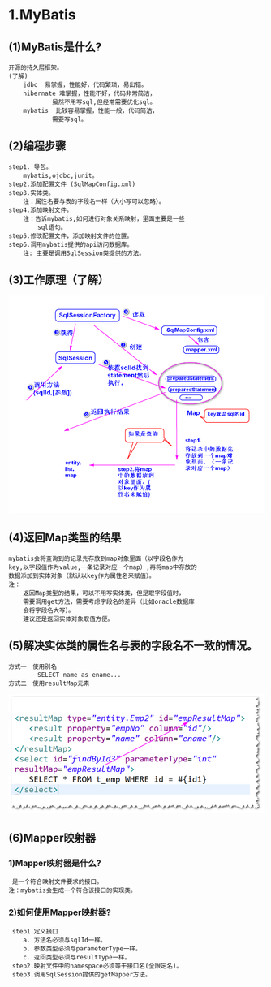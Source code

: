 # 1.MyBatis
## (1)MyBatis是什么?
	开源的持久层框架。
	(了解)
		jdbc  易掌握，性能好，代码繁琐，易出错。
		hibernate 难掌握，性能不好，代码非常简洁，
				虽然不用写sql,但经常需要优化sql。
	    mybatis  比较容易掌握，性能一般，代码简洁，
				需要写sql。
## (2)编程步骤
	step1. 导包。
		mybatis,ojdbc,junit。
	step2.添加配置文件 (SqlMapConfig.xml)
	step3.实体类。
		注：属性名要与表的字段名一样（大小写可以忽略）。
	step4.添加映射文件。
		注：告诉mybatis,如何进行对象关系映射，里面主要是一些
			sql语句。
	step5.修改配置文件，添加映射文件的位置。
	step6.调用mybatis提供的api访问数据库。
		注: 主要是调用SqlSession类提供的方法。

## (3)工作原理（了解）	
![](mybatis.png)

## (4)返回Map类型的结果
	mybatis会将查询到的记录先存放到map对象里面（以字段名作为
	key,以字段值作为value,一条记录对应一个map）,再将map中存放的
	数据添加到实体对象（默认以key作为属性名来赋值）。
	注：
		返回Map类型的结果，可以不用写实体类，但是取字段值时，
		需要调用get方法，需要考虑字段名的差异（比如oracle数据库
		会将字段名大写）。
		建议还是返回实体对象取值方便。

## (5)解决实体类的属性名与表的字段名不一致的情况。
	方式一　使用别名
			SELECT name as ename...
	方式二　使用resultMap元素
![](s1.png)

## (6)Mapper映射器
### 1)Mapper映射器是什么?
	 是一个符合映射文件要求的接口。
	注：mybatis会生成一个符合该接口的实现类。
### 2)如何使用Mapper映射器?
	 step1.定义接口
		a. 方法名必须与sqlId一样。
		b. 参数类型必须与parameterType一样。
		c. 返回类型必须与resultType一样。
	 step2.映射文件中的namespace必须等于接口名(全限定名)。
	 step3.调用SqlSession提供的getMapper方法。
		　
		
	
		 
		 
		
